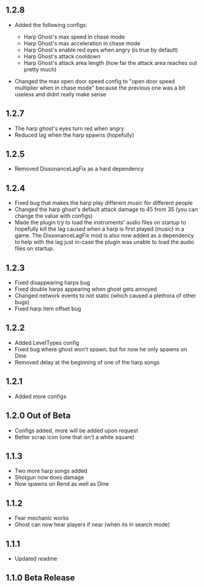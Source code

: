 ## 1.2.8
* Added the following configs:
    * Harp Ghost's max speed in chase mode
    * Harp Ghost's max acceleration in chase mode
    * Harp Ghost's enable red eyes when angry (is true by default)
    * Harp Ghost's attack cooldown
    * Harp Ghost's attack area length (how far the attack area reaches out pretty much)
  
* Changed the max open door speed config to "open door speed multiplier when in chase mode" because the previous one was a bit useless and didnt really make sense

## 1.2.7
* The harp ghost's eyes turn red when angry
* Reduced lag when the harp spawns (hopefully)

## 1.2.5
* Removed DissonanceLagFix as a hard dependency

## 1.2.4
* Fixed bug that makes the harp play different music for different people
* Changed the harp ghost's default attack damage to 45 from 35 (you can change the value with configs)
* Made the plugin try to load the instruments' audio files on startup to hopefully kill the lag caused when a harp is first played (music) in a game. The DissonanceLagFix mod is also now added as a dependency to help with the lag just in-case the plugin was unable to load the audio files on startup.   

## 1.2.3
* Fixed disappearing harps bug
* Fixed double harps appearing when ghost gets annoyed
* Changed network events to not static (which caused a plethora of other bugs)
* Fixed harp item offset bug

## 1.2.2
* Added LevelTypes config
* Fixed bug where ghost won't spawn, but for now he only spawns on Dine
* Removed delay at the beginning of one of the harp songs 

## 1.2.1
* Added more configs

## 1.2.0 Out of Beta
* Configs added, more will be added upon request 
* Better scrap icon (one that isn't a white square)

## 1.1.3
* Two more harp songs added
* Shotgun now does damage 
* Now spawns on Rend as well as Dine

## 1.1.2
* Fear mechanic works
* Ghost can now hear players if near (when its in search mode)

## 1.1.1
* Updated readme

## 1.1.0 Beta Release
